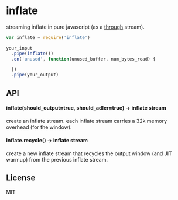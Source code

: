# inflate

streaming inflate in pure javascript (as a [through](http://npm.im/through) stream).

```javascript
var inflate = require('inflate')

your_input
  .pipe(inflate())
  .on('unused', function(unused_buffer, num_bytes_read) {

  })
  .pipe(your_output)

```

## API

#### inflate(should_output=true, should_adler=true) -> inflate stream

create an inflate stream. each inflate stream carries a 32k memory overhead (for the window).

#### inflate.recycle() -> inflate stream

create a new inflate stream that recycles the output window (and JIT warmup) from the previous
inflate stream.

## License

MIT
